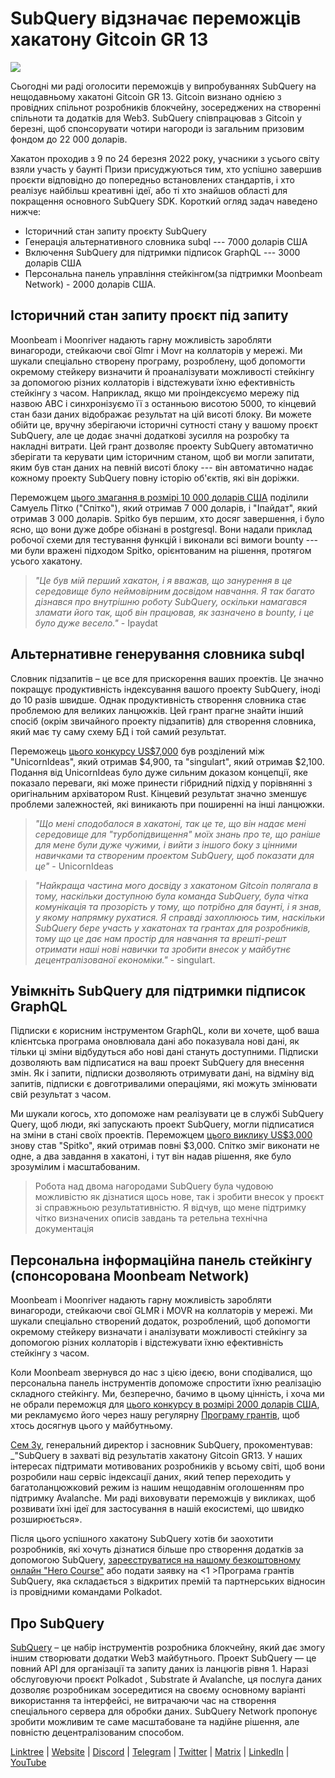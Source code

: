 # SubQuery відзначає переможців хакатону Gitcoin GR 13

![](https://miro.medium.com/max/1400/0*fK6HKHRjdoE1WjYi)

Сьогодні ми раді оголосити переможців у випробуваннях SubQuery на нещодавньому хакатоні Gitcoin GR 13. Gitcoin визнано однією з провідних спільнот розробників блокчейну, зосереджених на створенні спільноти та додатків для Web3. SubQuery співпрацював з Gitcoin у березні, щоб спонсорувати чотири нагороди із загальним призовим фондом до 22 000 доларів.

Хакатон проходив з 9 по 24 березня 2022 року, учасники з усього світу взяли участь у баунті Призи присуджуються тим, хто успішно завершив проєкти відповідно до попередньо встановлених стандартів, і хто реалізує найбільш креативні ідеї, або ті хто знайшов області для покращення основного SubQuery SDK. Короткий огляд задач наведено нижче:

- Історичний стан запиту проєкту SubQuery
- Генерація альтернативного словника subql --- 7000 доларів США
- Включення SubQuery для підтримки підписок GraphQL --- 3000 доларів США
- Персональна панель управління стейкінгом(за підтримки Moonbeam Network) - 2000 доларів США.

## Історичний стан запиту проєкт під запиту

Moonbeam і Moonriver надають гарну можливість заробляти винагороди, стейкаючи свої Glmr і Movr на коллаторів у мережі. Ми шукали спеціально створену програму, розроблену, щоб допомогти окремому стейкеру визначити й проаналізувати можливості стейкінгу за допомогою різних коллаторів і відстежувати їхню ефективність стейкінгу з часом. Наприклад, якщо ми проіндексуємо мережу під назвою ABC і синхронізуємо її з останньою висотою 5000, то кінцевий стан бази даних відображає результат на цій висоті блоку. Ви можете обійти це, вручну зберігаючи історичні сутності стану у вашому проєкт SubQuery, але це додає значні додаткові зусилля на розробку та накладні витрати. Цей грант дозволяє проекту SubQuery автоматично зберігати та керувати цим історичним станом, щоб ви могли запитати, яким був стан даних на певній висоті блоку --- він автоматично надає кожному проекту SubQuery повну історію об'єктів, які він доріжки.

Переможцем [цього змагання в розмірі 10 000 доларів США](https://gitcoin.co/issue/subquery/grants/7/100028529) поділили Самуель Пітко ("Спітко"), який отримав 7 000 доларів, і "Іпайдат", який отримав 3 000 доларів. Spitko був першим, хто досяг завершення, і було ясно, що вони дуже добре обізнані в postgresql. Вони надали приклад робочої схеми для тестування функцій і виконали всі вимоги bounty --- ми були вражені підходом Spitko, орієнтованим на рішення, протягом усього хакатону.

> _"Це був мій перший хакатон, і я вважав, що занурення в це середовище було неймовірним досвідом навчання. Я так багато дізнався про внутрішню роботу SubQuery, оскільки намагався зламати його так, щоб він працював, як зазначено в bounty, і це було дуже весело."_ - Ipaydat

## Альтернативне генерування словника subql

Словник підзапитів – це все для прискорення ваших проектів. Це значно покращує продуктивність індексування вашого проекту SubQuery, іноді до 10 разів швидше. Однак продуктивність створення словника стає проблемою для великих ланцюжків. Цей грант прагне знайти інший спосіб (окрім звичайного проекту підзапитів) для створення словника, який має ту саму схему БД і той самий результат.

Переможець [цього конкурсу US\$7,000](https://gitcoin.co/issue/subquery/grants/9/1000285315) був розділений між "UnicornIdeas", який отримав \$4,900, та "singulart", який отримав \$2,100. Подання від UnicornIdeas було дуже сильним доказом концепції, яке показало переваги, які може принести гібридний підхід у порівнянні з оригінальним архіватором Rust. Кінцевий результат значно зменшує проблеми залежностей, які виникають при поширенні на інші ланцюжки.

> _"Що мені сподобалося в хакатоні, так це те, що він надає мені середовище для "турбопідвищення" моїх знань про те, що раніше для мене були дуже чужими, і вийти з іншого боку з цінними навичками та створеним проектом SubQuery, щоб показати для це"_ - UnicornIdeas

> _"Найкраща частина мого досвіду з хакатоном Gitcoin полягала в тому, наскільки доступною була команда SubQuery, була чітка комунікація та прозорість у тому, що потрібно для баунті, і я знав, у якому напрямку рухатися. Я справді захоплююсь тим, наскільки SubQuery бере участь у хакатонах та грантах для розробників, тому що це дає нам простір для навчання та врешті-решт отримати наші нові навички та зробити внесок у майбутнє децентралізованої економіки."_ - singulart.

## Увімкніть SubQuery для підтримки підписок GraphQL

Підписки є корисним інструментом GraphQL, коли ви хочете, щоб ваша клієнтська програма оновлювала дані або показувала нові дані, як тільки ці зміни відбудуться або нові дані стануть доступними. Підписки дозволяють вам підписатися на ваш проект SubQuery для внесення змін. Як і запити, підписки дозволяють отримувати дані, на відміну від запитів, підписки є довготривалими операціями, які можуть змінювати свій результат з часом.

Ми шукали когось, хто допоможе нам реалізувати це в службі SubQuery Query, щоб люди, які запускають проект SubQuery, могли підписатися на зміни в стані своїх проектів. Переможцем [цього виклику US\$3,000](https://gitcoin.co/issue/subquery/grants/8/100028530) знову став "Spitko", який отримав повні $3,000. Спітко зміг виконати не одне, а два завдання в хакатоні, і тут він надав рішення, яке було зрозумілим і масштабованим.

> Робота над двома нагородами SubQuery була чудовою можливістю як дізнатися щось нове, так і зробити внесок у проєкт зі справжньою результативністю. Я відчув, що мене підтримку чітко визначених описів завдань та ретельна технічна документація

## Персональна інформаційна панель стейкінгу (спонсорована Moonbeam Network)

Moonbeam і Moonriver надають гарну можливість заробляти винагороди, стейкаючи свої GLMR і MOVR на коллаторів у мережі. Ми шукали спеціально створений додаток, розроблений, щоб допомогти окремому стейкеру визначати і аналізувати можливості стейкінгу за допомогою різних коллаторів і відстежувати їхню ефективність стейкінгу з часом.

Коли Moonbeam звернувся до нас з цією ідеєю, вони сподівалися, що персональна панель інструментів допоможе спростити їхню реалізацію складного стейкінгу. Ми, безперечно, бачимо в цьому цінність, і хоча ми не обрали переможця для [цього конкурсу в розмірі 2000 доларів США](https://gitcoin.co/issue/subquery/grants/10/1000285475), ми рекламуємо його через нашу регулярну [Програму грантів](https://subquery.network/grants), щоб хтось досягнув цього у майбутньому.

[Сем Зу](https://twitter.com/zoujialiu), генеральний директор і засновник SubQuery, прокоментував: _"SubQuery в захваті від результатів хакатону Gitcoin GR13. У наших інтересах підтримати мотивованих розробників у всьому світі, щоб вони розробили наш сервіс індексації даних, який тепер переходить у багатоланцюжковий режим із нашим нещодавнім оголошенням про підтримку Avalanche. Ми раді виховувати переможців у викликах, щоб розвивати їхні ідеї для застосування в нашій екосистемі, що швидко розширюється».</p>

Після цього успішного хакатону SubQuery хотів би заохотити розробників, які хочуть дізнатися більше про створення додатків за допомогою SubQuery, [зареєструватися на нашому безкоштовному онлайн "Hero Course"](https://subquery.coassemble.com/unlock/dOKZW6O#/) або подати заявку на <1 >Програма грантів SubQuery, яка складається з відкритих премій та партнерських відносин із провідними командами Polkadot</a>.

## Про SubQuery

[SubQuery](https://subquery.network) – це набір інструментів розробника блокчейну, який дає змогу іншим створювати додатки Web3 майбутнього. Проект SubQuery — це повний API для організації та запиту даних із ланцюгів рівня 1. Наразі обслуговуючи проєкт Polkadot , Substrate й Avalanche, ця послуга даних дозволяє розробникам зосередитися на своєму основному варіанті використання та інтерфейсі, не витрачаючи час на створення спеціального сервера для обробки даних. SubQuery Network пропонує зробити можливим те саме масштабоване та надійне рішення, але повністю децентралізованим способом.

​​[Linktree](https://linktr.ee/subquerynetwork) | [Website](https://subquery.network/) | [Discord](https://discord.com/invite/78zg8aBSMG) | [Telegram](https://t.me/subquerynetwork) | [Twitter](https://twitter.com/subquerynetwork) | [Matrix](https://matrix.to/#/#subquery:matrix.org) | [LinkedIn](https://www.linkedin.com/company/subquery) | [YouTube](https://www.youtube.com/channel/UCi1a6NUUjegcLHDFLr7CqLw)
